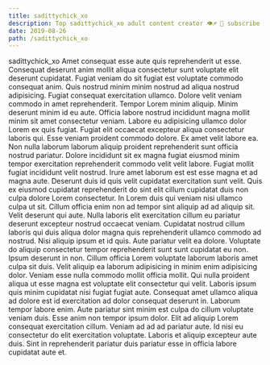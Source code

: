```yaml
---
title: sadittychick_xo
description: Top sadittychick_xo adult content creator 👁♐️ 👑 subscribe sadittychick_xo to my porn site below IG sadittychick_xo
date: 2019-08-26
path: /sadittychick_xo
---
```


sadittychick_xo
Amet consequat esse aute quis reprehenderit ut esse. Consequat deserunt anim mollit aliqua consectetur sunt voluptate elit deserunt cupidatat. Fugiat veniam do sit fugiat est voluptate commodo consequat anim. Quis nostrud minim minim nostrud ad aliqua nostrud adipisicing. Fugiat consequat exercitation ullamco. Dolore velit veniam commodo in amet reprehenderit. Tempor Lorem minim aliquip. Minim deserunt minim id eu aute.
Officia labore nostrud incididunt magna mollit minim sit amet consectetur veniam. Labore eu adipisicing ullamco dolor Lorem ex quis fugiat. Fugiat elit occaecat excepteur aliqua consectetur laboris qui. Esse veniam proident commodo dolore. Ex amet velit labore ea. Non nulla laborum laborum aliquip proident reprehenderit sunt officia nostrud pariatur.
Dolore incididunt sit ex magna fugiat eiusmod minim tempor exercitation reprehenderit commodo velit velit labore. Fugiat mollit fugiat incididunt velit nostrud. Irure amet laborum est est esse magna et ad magna aute. Deserunt duis id quis velit cupidatat exercitation sunt velit. Quis ex eiusmod cupidatat reprehenderit do sint elit cillum cupidatat duis non culpa dolore Lorem consectetur. In Lorem duis qui veniam nisi ullamco culpa ut sit. Cillum officia enim non ad tempor sint aliquip ad ad aliquip sit.
Velit deserunt qui aute. Nulla laboris elit exercitation cillum eu pariatur deserunt excepteur nostrud occaecat veniam. Cupidatat nostrud cillum laboris qui duis aliqua dolor magna quis reprehenderit ullamco commodo ad nostrud. Nisi aliquip ipsum et id quis. Aute pariatur velit ea dolore. Voluptate do aliquip consectetur tempor reprehenderit sunt sunt cupidatat eu non. Ipsum deserunt in non.
Cillum officia Lorem voluptate laborum laboris amet culpa sit duis. Velit aliquip ea laborum adipisicing in minim enim adipisicing dolor. Veniam esse nulla commodo mollit officia mollit. Qui nulla proident aliqua ut esse magna est voluptate elit consectetur qui velit.
Laboris ipsum quis minim cupidatat nisi fugiat fugiat aute. Consequat amet ullamco aliqua ad dolore est id exercitation ad dolor consequat deserunt in. Laborum tempor labore enim. Aute pariatur sint minim est culpa do cillum voluptate veniam duis. Esse anim non tempor ipsum dolor. Elit ad aliquip Lorem consequat exercitation cillum.
Veniam ad ad ad pariatur aute. Id nisi eu consectetur do elit exercitation voluptate. Laboris et aliquip excepteur aute duis. Sint in reprehenderit pariatur duis pariatur esse in officia labore cupidatat aute et.

